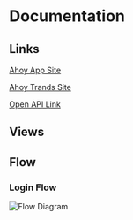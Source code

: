 # Documentation

## Links

[Ahoy App Site](https://ahoy-app.herokuapp.com/)

[Ahoy Trands Site](https://ahoy-trends.herokuapp.com/metrics?token=)

[Open API Link](https://editor.swagger.io/?url=https://raw.githubusercontent.com/ahoy-app/documentation/master/openapi.yaml)

## Views

## Flow

### Login Flow

![Flow Diagram](http://www.plantuml.com/plantuml/proxy?cache=no&src=https://raw.githubusercontent.com/ahoy-app/documentation/master/diagrams/auth.pu)
